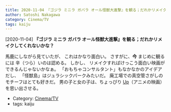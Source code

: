 ```yaml
---
title: 2020-11-04 『ゴジラ ミニラ ガバラ オール怪獣大進撃』を観る；だれかリメイクしてくれないかな？
author: Satoshi Nakagawa
category: Cinema/TV
tags: kaiju 
---
```


[2020-11-04] **『ゴジラ ミニラ ガバラ オール怪獣大進撃』を観る；だれかリメイクしてくれないかな？** 

 馬鹿にしながら見ていたが、
これはかなり面白い。
さすがに、**今** まじめに観るには
辛（つら）いのは認める。
しかし、
リメイクすればけっこう面白い映画ができるんじゃないかなぁ。
「おもちゃコンサルタント」もなかなかのアイデアだし、
「怪獣島」はジュラシックパークみたいだ。
廃工場での真空管さがしのモチーフはとても好きだ。
男の子と女の子は、ちょっぴり
[Up](https://en.wikipedia.org/wiki/Up_(2009_film))（アニメの映画）を思い出させる。

- Category: [Cinema/TV](https://merapano.github.io/categories.html#Cinema/TV)
- tags: kaiju 
